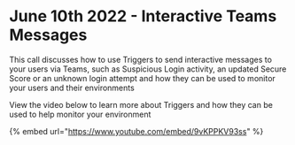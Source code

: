 # June 10th 2022 - Interactive Teams Messages

This call discusses how to use Triggers to send interactive messages to your users via Teams, such as Suspicious Login activity, an updated Secure Score or an unknown login attempt and how they can be used to monitor your users and their environments

View the video below to learn more about Triggers and how they can be used to help monitor your environment

{% embed url="https://www.youtube.com/embed/9vKPPKV93ss" %}
